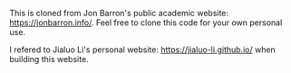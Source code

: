 This is cloned from Jon Barron's public academic website: https://jonbarron.info/. Feel free to clone this code for your own personal use.

I refered to Jialuo Li's personal website: https://jialuo-li.github.io/ when building this website.